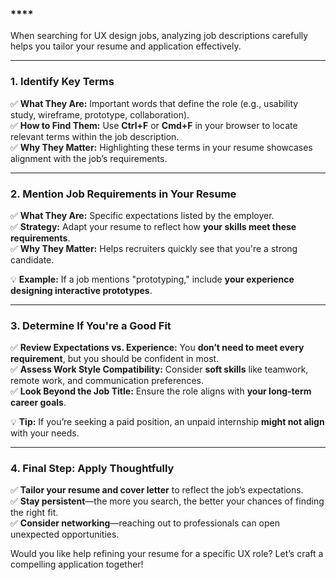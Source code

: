 
### ****

When searching for UX design jobs, analyzing job descriptions carefully helps you tailor your resume and application effectively.

---

### **1. Identify Key Terms**
✅ **What They Are:** Important words that define the role (e.g., usability study, wireframe, prototype, collaboration).  
✅ **How to Find Them:** Use **Ctrl+F** or **Cmd+F** in your browser to locate relevant terms within the job description.  
✅ **Why They Matter:** Highlighting these terms in your resume showcases alignment with the job’s requirements.  

---

### **2. Mention Job Requirements in Your Resume**
✅ **What They Are:** Specific expectations listed by the employer.  
✅ **Strategy:** Adapt your resume to reflect how **your skills meet these requirements**.  
✅ **Why They Matter:** Helps recruiters quickly see that you're a strong candidate.  

💡 **Example:** If a job mentions "prototyping," include **your experience designing interactive prototypes**.

---

### **3. Determine If You're a Good Fit**
✅ **Review Expectations vs. Experience:** You **don’t need to meet every requirement**, but you should be confident in most.  
✅ **Assess Work Style Compatibility:** Consider **soft skills** like teamwork, remote work, and communication preferences.  
✅ **Look Beyond the Job Title:** Ensure the role aligns with **your long-term career goals**.  

💡 **Tip:** If you’re seeking a paid position, an unpaid internship **might not align** with your needs.

---

### **4. Final Step: Apply Thoughtfully**
✅ **Tailor your resume and cover letter** to reflect the job’s expectations.  
✅ **Stay persistent**—the more you search, the better your chances of finding the right fit.  
✅ **Consider networking**—reaching out to professionals can open unexpected opportunities.  

Would you like help refining your resume for a specific UX role? Let’s craft a compelling application together!